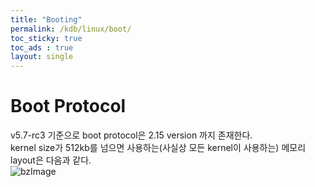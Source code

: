 ```yaml
---
title: "Booting"
permalink: /kdb/linux/boot/
toc_sticky: true
toc_ads : true
layout: single
---
```


# Boot Protocol
v5.7-rc3 기준으로 boot protocol은 2.15 version 까지 존재한다.   
kernel size가 512kb를 넘으면 사용하는(사실상 모든 kernel이 사용하는) 메모리 layout은 다음과 같다.    
![bzImage](https://devdevil1901.github.io/assets/images/linux_layout_inmemory.png)   


